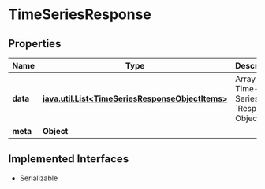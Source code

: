

# TimeSeriesResponse


## Properties

Name | Type | Description | Notes
------------ | ------------- | ------------- | -------------
**data** | [**java.util.List&lt;TimeSeriesResponseObjectItems&gt;**](TimeSeriesResponseObjectItems.md) | Array of Time-Series &#x60;Response Objects&#x60; |  [optional]
**meta** | **Object** |  |  [optional]


## Implemented Interfaces

* Serializable



